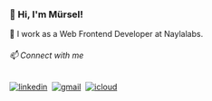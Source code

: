 <h3>👋 Hi, I'm Mürsel!</h3>

💼 I work as a Web Frontend Developer at Naylalabs.

<h6>📫 Connect with me</h6>

[![linkedin](https://img.shields.io/badge/LinkedIn-0A66C2.svg?style=flat&logo=LinkedIn&logoColor=ffffff&labelColor=5b5f60&logoWidth=20)](https://www.linkedin.com/in/m%C3%BCrsel-elibol-22555215b)&nbsp;
[![gmail](https://img.shields.io/badge/Gmail-EA4335.svg?style=flat&logo=Gmail&logoColor=ffffff&labelColor=5b5f60&logoWidth=20)](mailto:murselelibol@gmail.com)&nbsp;
[![icloud](https://img.shields.io/badge/iCloud-3693F3.svg?style=flat&logo=iCloud&logoColor=ffffff&labelColor=5b5f60&logoWidth=20)](mailto:murselelibol@icloud.com)&nbsp;

